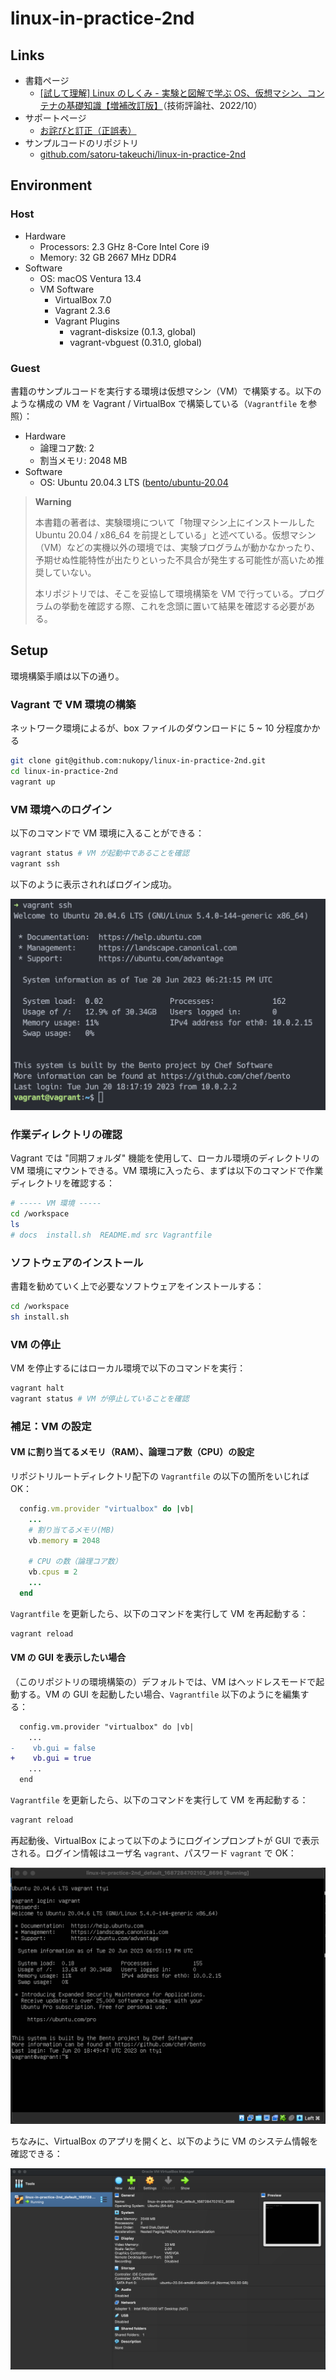 # linux-in-practice-2nd

## Links

- 書籍ページ
  - [[試して理解] Linux のしくみ - 実験と図解で学ぶ OS、仮想マシン、コンテナの基礎知識【増補改訂版】](https://gihyo.jp/book/2022/978-4-297-13148-7)（技術評論社、2022/10）
- サポートページ
  - [お詫びと訂正（正誤表）](https://gihyo.jp/book/2022/978-4-297-13148-7/support)
- サンプルコードのリポジトリ
  - [github.com/satoru-takeuchi/linux-in-practice-2nd](https://github.com/satoru-takeuchi/linux-in-practice-2nd)

## Environment

### Host

- Hardware
  - Processors: 2.3 GHz 8-Core Intel Core i9
  - Memory: 32 GB 2667 MHz DDR4
- Software
  - OS: macOS Ventura 13.4
  - VM Software
    - VirtualBox 7.0
    - Vagrant 2.3.6
    - Vagrant Plugins
      - vagrant-disksize (0.1.3, global)
      - vagrant-vbguest (0.31.0, global)

### Guest

書籍のサンプルコードを実行する環境は仮想マシン（VM）で構築する。以下のような構成の VM を Vagrant / VirtualBox で構築している（`Vagrantfile` を参照）：

- Hardware
  - 論理コア数: 2
  - 割当メモリ: 2048 MB
- Software
  - OS: Ubuntu 20.04.3 LTS ([bento/ubuntu-20.04](https://app.vagrantup.com/bento/boxes/ubuntu-20.04)

> **Warning**
>
> 本書籍の著者は、実験環境について「物理マシン上にインストールした Ubuntu 20.04 / x86_64 を前提としている」と述べている。仮想マシン（VM）などの実機以外の環境では、実験プログラムが動かなかったり、予期せぬ性能特性が出たりといった不具合が発生する可能性が高いため推奨していない。
>
> 本リポジトリでは、そこを妥協して環境構築を VM で行っている。プログラムの挙動を確認する際、これを念頭に置いて結果を確認する必要がある。

## Setup

環境構築手順は以下の通り。

### Vagrant で VM 環境の構築

ネットワーク環境によるが、box ファイルのダウンロードに 5 ~ 10 分程度かかる

```sh
git clone git@github.com:nukopy/linux-in-practice-2nd.git
cd linux-in-practice-2nd
vagrant up
```

### VM 環境へのログイン

以下のコマンドで VM 環境に入ることができる：

```sh
vagrant status # VM が起動中であることを確認
vagrant ssh
```

以下のように表示されればログイン成功。

![vagrant-ssh](./docs/images/vagrant-ssh.png)

### 作業ディレクトリの確認

Vagrant では "同期フォルダ" 機能を使用して、ローカル環境のディレクトリの VM 環境にマウントできる。VM 環境に入ったら、まずは以下のコマンドで作業ディレクトリを確認する：

```sh
# ----- VM 環境 -----
cd /workspace
ls
# docs  install.sh  README.md src Vagrantfile
```

### ソフトウェアのインストール

書籍を勧めていく上で必要なソフトウェアをインストールする：

```sh
cd /workspace
sh install.sh
```

### VM の停止

VM を停止するにはローカル環境で以下のコマンドを実行：

```sh
vagrant halt
vagrant status # VM が停止していることを確認
```

### 補足：VM の設定

#### VM に割り当てるメモリ（RAM）、論理コア数（CPU）の設定

リポジトリルートディレクトリ配下の `Vagrantfile` の以下の箇所をいじれば OK：

```ruby
  config.vm.provider "virtualbox" do |vb|
    ...
    # 割り当てるメモリ(MB)
    vb.memory = 2048

    # CPU の数（論理コア数）
    vb.cpus = 2
    ...
  end
```

`Vagrantfile` を更新したら、以下のコマンドを実行して VM を再起動する：

```sh
vagrant reload
```

#### VM の GUI を表示したい場合

（このリポジトリの環境構築の）デフォルトでは、VM はヘッドレスモードで起動する。VM の GUI を起動したい場合、`Vagrantfile` 以下のようにを編集する：

```diff
  config.vm.provider "virtualbox" do |vb|
    ...
-    vb.gui = false
+    vb.gui = true
    ...
  end
```

`Vagrantfile` を更新したら、以下のコマンドを実行して VM を再起動する：

```sh
vagrant reload
```

再起動後、VirtualBox によって以下のようにログインプロンプトが GUI で表示される。ログイン情報はユーザ名 `vagrant`、パスワード `vagrant` で OK：

![vagrant-gui](./docs/images/vagrant-gui.png)

ちなみに、VirtualBox のアプリを開くと、以下のように VM のシステム情報を確認できる：

![virtualbox-system-info](docs/images/virtualbox-system-info.png)
